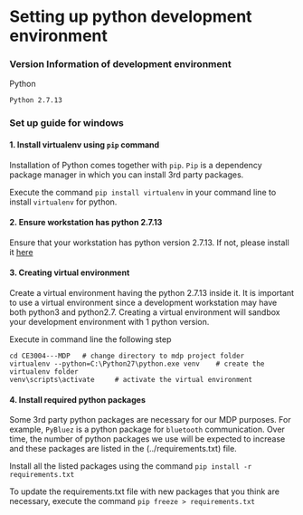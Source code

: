 # Setting up python development environment


### Version Information of development environment

Python

	Python 2.7.13

### Set up guide for windows

#### 1. Install virtualenv using `pip` command

Installation of Python comes together with `pip`. `Pip` is a dependency package manager in which you can install 3rd party packages.

Execute the command `pip install virtualenv` in your command line to install `virtualenv` for python.


#### 2. Ensure workstation has python 2.7.13

Ensure that your workstation has python version 2.7.13. If not, please install it [here](https://www.python.org/downloads/release/python-2713/)


#### 3. Creating virtual environment

Create a virtual environment having the python 2.7.13 inside it. It is important to use a virtual environment since a development workstation may have both python3 and python2.7. Creating a virtual environment will sandbox your development environment with 1 python version.

Execute in command line the following step
```
cd CE3004---MDP   # change directory to mdp project folder
virtualenv --python=C:\Python27\python.exe venv    # create the virtualenv folder
venv\scripts\activate     # activate the virtual environment
```

#### 4. Install required python packages

Some 3rd party python packages are necessary for our MDP purposes. For example, `PyBluez` is a python package for `bluetooth` communication. Over time, the number of python packages we use will be expected to increase and these packages are listed in the (../requirements.txt) file.

Install all the listed packages using the command
```pip install -r requirements.txt```

To update the requirements.txt file with new packages that you think are necessary, execute the command
```pip freeze > requirements.txt```
